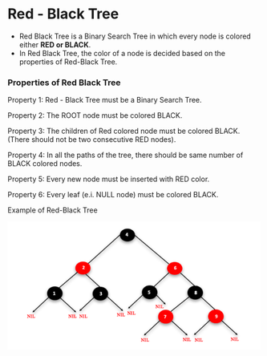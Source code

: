 # Red - Black Tree 

- Red Black Tree is a Binary Search Tree in which every node is colored either **RED or BLACK**.
- In Red Black Tree, the color of a node is decided based on the properties of Red-Black Tree. 
<h3>Properties of Red Black Tree</h3>
<p>
Property 1: Red - Black Tree must be a Binary Search Tree.
  </p>
<p>  
Property 2: The ROOT node must be colored BLACK.
</p>
<p>
Property 3: The children of Red colored node must be colored BLACK. (There should not be two consecutive RED nodes).
  </p>
  <p>
Property 4: In all the paths of the tree, there should be same number of BLACK colored nodes.
  </p>
  <p>
Property 5: Every new node must be inserted with RED color.
  </p>
  <p>
Property 6: Every leaf (e.i. NULL node) must be colored BLACK.
  </p>
  Example of Red-Black Tree
  
  ![Red-Black Tree](https://github.com/Rajeswari-0209/AVL-Tree/blob/main/red-BlackTree.png)

